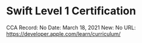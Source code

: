 # Swift Level 1 Certification

CCA Record: No
Date: March 18, 2021
New: No
URL: https://developer.apple.com/learn/curriculum/